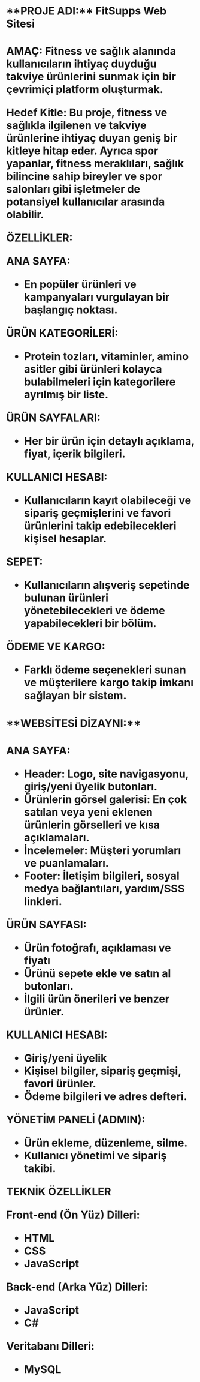 <h1>**PROJE ADI:** FitSupps Web Sitesi<h1>

**AMAÇ:** Fitness ve sağlık alanında kullanıcıların ihtiyaç duyduğu takviye ürünlerini sunmak için bir çevrimiçi platform oluşturmak.

**Hedef Kitle:**
Bu proje, fitness ve sağlıkla ilgilenen ve takviye ürünlerine ihtiyaç duyan geniş bir kitleye hitap eder. Ayrıca spor yapanlar, fitness meraklıları, sağlık bilincine sahip bireyler ve spor salonları gibi işletmeler de potansiyel kullanıcılar arasında olabilir.

**ÖZELLİKLER:**

**ANA SAYFA:** 
- En popüler ürünleri ve kampanyaları vurgulayan bir başlangıç noktası.

**ÜRÜN KATEGORİLERİ:** 
- Protein tozları, vitaminler, amino asitler gibi ürünleri kolayca bulabilmeleri için kategorilere ayrılmış bir liste.

**ÜRÜN SAYFALARI:** 
- Her bir ürün için detaylı açıklama, fiyat, içerik bilgileri.

**KULLANICI HESABI:** 
- Kullanıcıların kayıt olabileceği ve sipariş geçmişlerini ve favori ürünlerini takip edebilecekleri kişisel hesaplar.

**SEPET:** 
- Kullanıcıların alışveriş sepetinde bulunan ürünleri yönetebilecekleri ve ödeme yapabilecekleri bir bölüm.

**ÖDEME VE KARGO:** 
- Farklı ödeme seçenekleri sunan ve müşterilere kargo takip imkanı sağlayan bir sistem.

<h1>**WEBSİTESİ DİZAYNI:**<h1>

**ANA SAYFA:**
- **Header:** Logo, site navigasyonu, giriş/yeni üyelik butonları.
- **Ürünlerin görsel galerisi:** En çok satılan veya yeni eklenen ürünlerin görselleri ve kısa açıklamaları.
- **İncelemeler:** Müşteri yorumları ve puanlamaları.
- **Footer:** İletişim bilgileri, sosyal medya bağlantıları, yardım/SSS linkleri.

**ÜRÜN SAYFASI:**
- **Ürün fotoğrafı, açıklaması ve fiyatı**
- **Ürünü sepete ekle ve satın al butonları.**
- **İlgili ürün önerileri ve benzer ürünler.**

**KULLANICI HESABI:**
- **Giriş/yeni üyelik**
- **Kişisel bilgiler, sipariş geçmişi, favori ürünler.**
- **Ödeme bilgileri ve adres defteri.**

**YÖNETİM PANELİ (ADMIN):**
- **Ürün ekleme, düzenleme, silme.**
- **Kullanıcı yönetimi ve sipariş takibi.**

**TEKNİK ÖZELLİKLER**

**Front-end (Ön Yüz) Dilleri:**
- **HTML**
- **CSS**
- **JavaScript**

**Back-end (Arka Yüz) Dilleri:**
- **JavaScript**
- **C#**

**Veritabanı Dilleri:**
- **MySQL**
